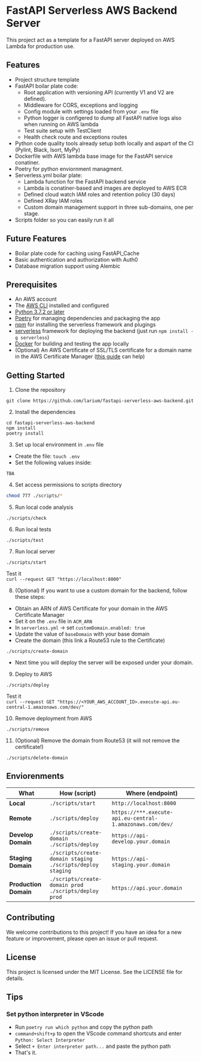 # FastAPI Serverless AWS Backend Server
This project act as a template for a FastAPI server deployed on AWS Lambda for production use.


## Features
- Project structure template
- FastAPI boilar plate code:
  - Root application with versioning API (currently V1 and V2 are defined).
  - Middleware for CORS, exceptions and logging
  - Config module with settings loaded from your `.env` file
  - Python logger is configered to dump all FastAPI native logs also when running on AWS lambda
  - Test suite setup with TestClient
  - Health check route and exceptions routes
 - Python code quality tools already setup both locally and aspart of the CI (Pylint, Black, Isort, MyPy)
 - Dockerfile with AWS lambda base image for the FastAPI service conatiner.
 - Poetry for python enviornment managment.
 - Serverless.yml boilar plate:
   - Lambda function for the FastAPI backend service
   - Lambda is conatiner-based and images are deployed to AWS ECR
   - Defined cloud watch IAM roles and retention policy (30 days)
   - Defined XRay IAM roles
   - Custom domain management support in three sub-domains, one per stage.
  - Scripts folder so you can easily run it all
   
## Future Features
- Boilar plate code for caching using FastAPI_Cache
- Basic authentication and authorization with Auth0
- Database migration support using Alembic

## Prerequisites
- An AWS account
- The [AWS CLI](https://aws.amazon.com/cli/) installed and configured
- [Python 3.7.2 or later](https://www.python.org/downloads/)
- [Poetry](https://python-poetry.org/) for managing dependencies and packaging the app
- [npm](https://www.npmjs.com/) for installing the serverless framework and plugings
- [serverless](https://www.serverless.com/) framework for deploying the backend (just run `npm install -g serverless`)
- [Docker](https://www.docker.com/) for building and testing the app locally
- (Optional) An AWS Certificate of SSL/TLS certificate for a domain name in the AWS Certificate Manager ([this guide](https://docs.aws.amazon.com/apigateway/latest/developerguide/how-to-custom-domains-prerequisites.html) can help)

## Getting Started
1. Clone the repository
```
git clone https://github.com/larium/fastapi-serverless-aws-backend.git
```

2. Install the dependencies
```
cd fastapi-serverless-aws-backend
npm install
poetry install
```

3. Set up local environment in `.env` file
- Create the file: `touch .env`
- Set the following values inside:
```
TBA
```

4. Set access permissions to scripts directory
```bash
chmod 777 ./scripts/*
```

5. Run local code analysis
```
./scripts/check
```

6. Run local tests
```
./scripts/test
```

7. Run local server
```
./scripts/start
```
Test it </br>
`curl --request GET "https://localhost:8000"`

8. (Optional) If you want to use a custom domain for the backend, follow these steps:
- Obtain an ARN of AWS Certificate for your domain in the AWS Certificate Manager
- Set it on the `.env` file in `ACM_ARN`
- In `serverless.yml` -> set `customDomain.enabled: true`
- Update the value of `baseDomain` with your base domain
- Create the domain (this link a Route53 rule to the Certificate)
```
./scripts/create-domain
```
- Next time you will deploy the server will be exposed under your domain.

9. Deploy to AWS
```
./scripts/deploy
```
Test it </br>
`curl --request GET "https://<YOUR_AWS_ACCOUNT_ID>.execute-api.eu-central-1.amazonaws.com/dev/"`

10. Remove deployment from AWS
```
./scripts/remove
```

11. (Optional) Remove the domain from Route53 (it will not remove the certificate!)
```
./scripts/delete-domain
```

## Enviorenments
What | How (script) | Where (endpoint)
--- | --- | --- 
**Local** | `./scripts/start` | `http://localhost:8000`
**Remote**|`./scripts/deploy`|`https://***.execute-api.eu-central-1.amazonaws.com/dev/`
**Develop Domain**|`./scripts/create-domain`</br>`./scripts/deploy`|`https://api-develop.your.domain`
**Staging Domain**|`./scripts/create-domain staging`</br>`./scripts/deploy staging`|`https://api-staging.your.domain`
**Production Domain**|`./scripts/create-domain prod`</br>`./scripts/deploy prod`|`https://api.your.domain`

## Contributing
We welcome contributions to this project! If you have an idea for a new feature or improvement, please open an issue or pull request.

## License
This project is licensed under the MIT License. See the LICENSE file for details.


## Tips
### Set python interpreter in VScode
- Run `poetry run which python` and copy the python path
- `command+shift+p` to open the VScode command shortcuts and enter `Python: Select Interpreter`
- Select `+ Enter interpreter path...` and paste the python path
- That's it.
